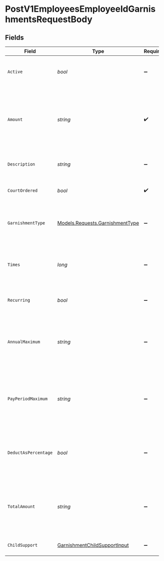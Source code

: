 # PostV1EmployeesEmployeeIdGarnishmentsRequestBody


## Fields

| Field                                                                                                             | Type                                                                                                              | Required                                                                                                          | Description                                                                                                       |
| ----------------------------------------------------------------------------------------------------------------- | ----------------------------------------------------------------------------------------------------------------- | ----------------------------------------------------------------------------------------------------------------- | ----------------------------------------------------------------------------------------------------------------- |
| `Active`                                                                                                          | *bool*                                                                                                            | :heavy_minus_sign:                                                                                                | Whether or not this garnishment is currently active.                                                              |
| `Amount`                                                                                                          | *string*                                                                                                          | :heavy_check_mark:                                                                                                | The amount of the garnishment. Either a percentage or a fixed dollar amount. Represented as a float, e.g. "8.00". |
| `Description`                                                                                                     | *string*                                                                                                          | :heavy_minus_sign:                                                                                                | The description of the garnishment.                                                                               |
| `CourtOrdered`                                                                                                    | *bool*                                                                                                            | :heavy_check_mark:                                                                                                | Whether the garnishment is court ordered.                                                                         |
| `GarnishmentType`                                                                                                 | [Models.Requests.GarnishmentType](../../Models/Requests/GarnishmentType.md)                                       | :heavy_minus_sign:                                                                                                | The specific type of garnishment for court ordered garnishments.                                                  |
| `Times`                                                                                                           | *long*                                                                                                            | :heavy_minus_sign:                                                                                                | The number of times to apply the garnishment. Ignored if recurring is true.                                       |
| `Recurring`                                                                                                       | *bool*                                                                                                            | :heavy_minus_sign:                                                                                                | Whether the garnishment should recur indefinitely.                                                                |
| `AnnualMaximum`                                                                                                   | *string*                                                                                                          | :heavy_minus_sign:                                                                                                | The maximum deduction per annum. A null value indicates no maximum. Represented as a float, e.g. "200.00".        |
| `PayPeriodMaximum`                                                                                                | *string*                                                                                                          | :heavy_minus_sign:                                                                                                | The maximum deduction per pay period. A null value indicates no maximum. Represented as a float, e.g. "16.00".    |
| `DeductAsPercentage`                                                                                              | *bool*                                                                                                            | :heavy_minus_sign:                                                                                                | Whether the amount should be treated as a percentage to be deducted per pay period.                               |
| `TotalAmount`                                                                                                     | *string*                                                                                                          | :heavy_minus_sign:                                                                                                | A maximum total deduction for the lifetime of this garnishment. A null value indicates no maximum.                |
| `ChildSupport`                                                                                                    | [GarnishmentChildSupportInput](../../Models/Components/GarnishmentChildSupportInput.md)                           | :heavy_minus_sign:                                                                                                | Additional child support order details                                                                            |